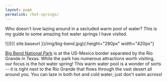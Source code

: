 ```yaml
---
layout: page
permalink: /hot-springs/
---
```

Who doesn't love lazing around in a secluded warm pool of water? This is my guide to some amazing hot water springs I have visited.

![]({{ site.baseurl }}/img/big-bend.jpg){:height="280px" width="420px"}

[Big Bend National Park](https://en.wikipedia.org/wiki/Big_Bend_National_Park) is at the US-Mexico border separated by the Rio Grande in Texas. While the park has numerous attractions worth visiting, our focus is the hot water spring! This warm water pool is a wonder of sorts -- it is right next to the Rio Grande that flows through the vast desert all around you. You can laze in both hot and cold water; just don't swim across! 

